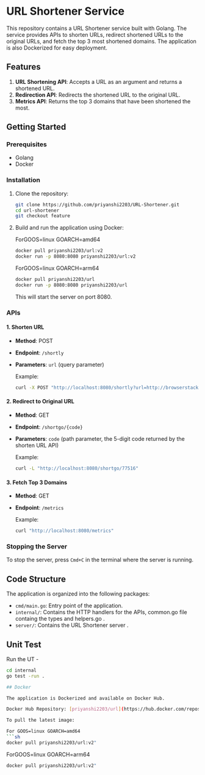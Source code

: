 # URL Shortener Service

This repository contains a URL Shortener service built with Golang. The service provides APIs to shorten URLs, redirect shortened URLs to the original URLs, and fetch the top 3 most shortened domains. The application is also Dockerized for easy deployment.

## Features

1. **URL Shortening API**: Accepts a URL as an argument and returns a shortened URL.
2. **Redirection API**: Redirects the shortened URL to the original URL.
3. **Metrics API**: Returns the top 3 domains that have been shortened the most.

## Getting Started

### Prerequisites

- Golang
- Docker

### Installation

1. Clone the repository:
    ```sh
    git clone https://github.com/priyanshi2203/URL-Shortener.git
    cd url-shortener
    git checkout feature
    ```

2. Build and run the application using Docker:

    ForGOOS=linux GOARCH=amd64
    ```sh
    docker pull priyanshi2203/url:v2
    docker run -p 8080:8080 priyanshi2203/url:v2
    ```

    ForGOOS=linux GOARCH=arm64
    ```sh
    docker pull priyanshi2203/url
    docker run -p 8080:8080 priyanshi2203/url
    ```

    This will start the server on port 8080.

### APIs

#### 1. Shorten URL

- **Method**: POST
- **Endpoint**: `/shortly`
- **Parameters**: `url` (query parameter)

    Example:
    ```sh
    curl -X POST "http://localhost:8080/shortly?url=http://browserstack.com/swedcfrvgbthnjymkumyjnhgtsdcbfvdcdefrtgcvdxcfvcfvgdcfvgbcdfgcdfvgfcvg"
    ```

#### 2. Redirect to Original URL

- **Method**: GET
- **Endpoint**: `/shortgo/{code}`
- **Parameters**: `code` (path parameter, the 5-digit code returned by the shorten URL API)

    Example:
    ```sh
    curl -L "http://localhost:8080/shortgo/77516"
    ```

#### 3. Fetch Top 3 Domains

- **Method**: GET
- **Endpoint**: `/metrics`

    Example:
    ```sh
    curl "http://localhost:8080/metrics"
    ```

### Stopping the Server

To stop the server, press `Cmd+C` in the terminal where the server is running.

## Code Structure

The application is organized into the following packages:

- `cmd/main.go`: Entry point of the application.
- `internal/`: Contains the HTTP handlers for the APIs, common.go file containg the types and helpers.go .
- `server/`: Contains the URL Shortener server .


## Unit Test

Run the UT -

```sh
cd internal 
go test -run .    

## Docker

The application is Dockerized and available on Docker Hub.

Docker Hub Repository: [priyanshi2203/url](https://hub.docker.com/repository/docker/priyanshi2203/url)

To pull the latest image:

For GOOS=linux GOARCH=amd64
```sh
docker pull priyanshi2203/url:v2"
```

ForGOOS=linux GOARCH=arm64

```sh
docker pull priyanshi2203/url:v2"
```